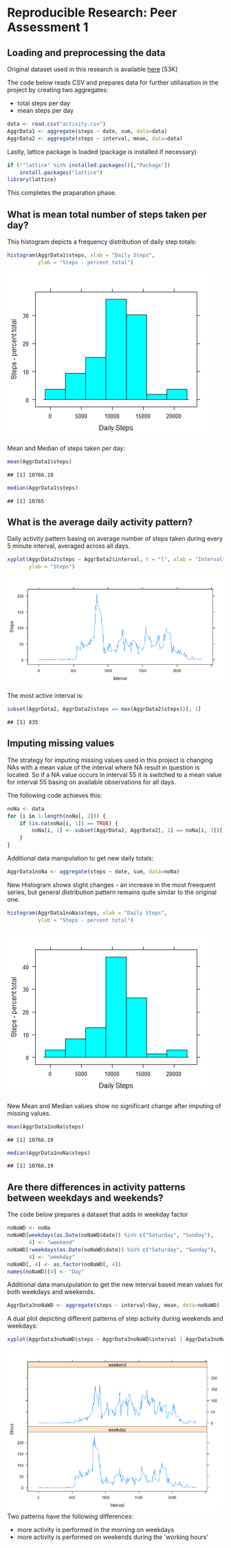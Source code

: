 # Reproducible Research: Peer Assessment 1


## Loading and preprocessing the data
Original dataset used in this research is available [here](https://d396qusza40orc.cloudfront.net/repdata%2Fdata%2Factivity.zip) [53K]

The code below reads CSV and prepares data for further utiliasation in the project by creating two aggregates:
* total steps per day
* mean steps per day

```r
data <- read.csv("activity.csv")
AggrData1 <- aggregate(steps ~ date, sum, data=data)
AggrData2 <- aggregate(steps ~ interval, mean, data=data)
```

Lastly, lattice package is loaded (package is installed if necessary)

```r
if (!"lattice" %in% installed.packages()[,"Package"]) 
    install.packages("lattice")
library(lattice)
```
This completes the praparation phase.


## What is mean total number of steps taken per day?
This histogram depicts a frequency distribution of daily step totals:

```r
histogram(AggrData1$steps, xlab = "Daily Steps", 
          ylab = "Steps - percent total")
```

![](PA1_template_files/figure-html/unnamed-chunk-3-1.png) 

Mean and Median of steps taken per day:

```r
mean(AggrData1$steps)
```

```
## [1] 10766.19
```

```r
median(AggrData1$steps)
```

```
## [1] 10765
```

## What is the average daily activity pattern?
Daily activity pattern basing on average number of steps taken during every 5 minute interval, averaged across all days.

```r
xyplot(AggrData2$steps ~ AggrData2$interval, t = "l", xlab = "Interval", 
       ylab = "Steps")
```

![](PA1_template_files/figure-html/unnamed-chunk-5-1.png) 

The most active interval is:

```r
subset(AggrData2, AggrData2$steps == max(AggrData2$steps))[, 1]
```

```
## [1] 835
```

## Imputing missing values
The strategy for imputing missing values used in this project is changing NAs with a mean value of the interval where NA result in question is located. So if a NA value occurs in interval 55 it is switched to a mean value for interval 55 basing on available observations for all days.

The following code achieves this:

```r
noNa <- data
for (i in 1:length(noNa[, 2])) {
    if (is.na(noNa[i, 1]) == TRUE) {
        noNa[i, 1] <- subset(AggrData2, AggrData2[, 1] == noNa[i, 3])[, 2]
    }
}
```

Additional data manipulation to get new daily totals:

```r
AggrData1noNa <- aggregate(steps ~ date, sum, data=noNa)
```

New Histogram shows slight changes - an increase in the most freequent series, but general distribution pattern remains quite similar to the original one.

```r
histogram(AggrData1noNa$steps, xlab = "Daily Steps", 
          ylab = "Steps - percent total")
```

![](PA1_template_files/figure-html/unnamed-chunk-9-1.png) 

New Mean and Median values show no significant change after imputing of missing values.

```r
mean(AggrData1noNa$steps)
```

```
## [1] 10766.19
```

```r
median(AggrData1noNa$steps)
```

```
## [1] 10766.19
```


## Are there differences in activity patterns between weekdays and weekends?

The code below prepares a dataset that adds in weekday factor

```r
noNaWD <- noNa 
noNaWD[weekdays(as.Date(noNaWD$date)) %in% c("Saturday", "Sunday"),
       4] <- "weekend"
noNaWD[!weekdays(as.Date(noNaWD$date)) %in% c("Saturday", "Sunday"),
       4] <- "weekday"
noNaWD[, 4] <- as.factor(noNaWD[, 4])
names(noNaWD)[4] <- "Day"
```

Additional data manuipulation to get the new interval based mean values for both weekdays and weekends.

```r
AggrData3noNaWD <- aggregate(steps ~ interval+Day, mean, data=noNaWD)
```

A dual plot depicting different patterns of step activity during weekends and weekdays:

```r
xyplot(AggrData3noNaWD$steps ~ AggrData3noNaWD$interval | AggrData3noNaWD$Day, t= "l", layout=c(1,2), xlab = "Interval", ylab = "Steps")
```

![](PA1_template_files/figure-html/unnamed-chunk-13-1.png) 
Two patterns have the following differences:
* more activity is performed in the morning on weekdays
* more activity is performed on weekends during the 'working hours'
